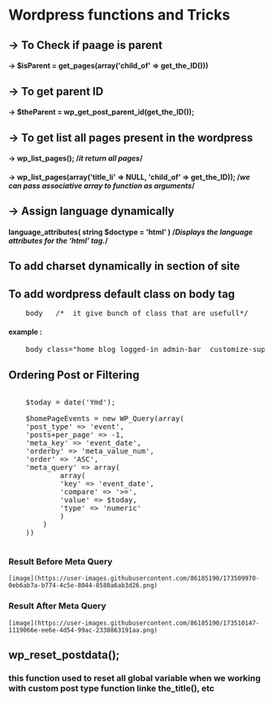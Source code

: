 # Wordpress functions and Tricks

## -> To Check if paage is parent

#### -> $isParent = get_pages(array('child_of' => get_the_ID()))

## -> To get parent ID

#### -> $theParent = wp_get_post_parent_id(get_the_ID());

## -> To get list all pages present in the wordpress

#### -> wp_list_pages(); /*it return all pages*/
#### -> wp_list_pages(array('title_li' => NULL, 'child_of' => get_the_ID)); /*we can pass associative array to function as arguments*/

## -> Assign language dynamically
#### language_attributes( string $doctype = 'html' ) /*Displays the language attributes for the ‘html’ tag.*/

## To add charset dynamically in <head> section of site
#### <meta charset="<?php bloginfo('charset') ?>">

## To add wordpress default class on body tag
<pre>
    body   /* <?php body_class(); ?> it give bunch of class that are usefull*/
</pre>
#### example :
<pre>
    body class="home blog logged-in admin-bar  customize-support"
</pre>

## Ordering Post or Filtering

<pre>

    $today = date('Ymd');

    $homePageEvents = new WP_Query(array(
    'post_type' => 'event',
    'posts+per_page' => -1,
    'meta_key' => 'event_date',
    'orderby' => 'meta_value_num',
    'order' => 'ASC',
    'meta_query' => array(
            array(
            'key' => 'event_date',
            'compare' => '>=',
            'value' => $today,
            'type' => 'numeric'
            )
        )
    ))

</pre>


### Result Before Meta Query
    [image](https://user-images.githubusercontent.com/86185190/173509970-0eb6ab7a-b774-4c5e-8044-8580a6ab3d26.png)

### Result After Meta Query
    [image](https://user-images.githubusercontent.com/86185190/173510147-1119066e-ee6e-4d54-99ac-2330863191aa.png)


##  wp_reset_postdata();

### this function used to reset all global variable when we working with custom post type function linke the_title(), etc
